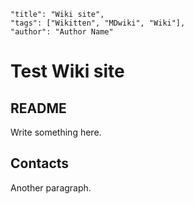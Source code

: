 ```
"title": "Wiki site",
"tags": ["Wikitten", "MDwiki", "Wiki"],
"author": "Author Name"
```

# Test Wiki site

## README

Write something here.

## Contacts

Another paragraph.
